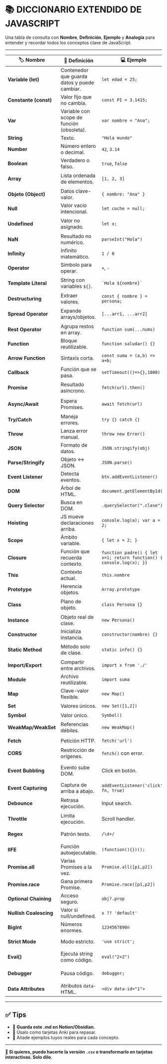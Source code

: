 # 📚 DICCIONARIO EXTENDIDO DE JAVASCRIPT

Una tabla de consulta con **Nombre**, **Definición**, **Ejemplo** y **Analogía** para entender y recordar todos los conceptos clave de JavaScript.

---

| 🏷️ **Nombre** | 📖 **Definición** | 💻 **Ejemplo** | 🔍 **Analogía** |
|----------------|-------------------|----------------|-----------------|
| **Variable (let)** | Contenedor que guarda datos y puede cambiar. | `let edad = 25;` | 🗃️ Caja reutilizable. |
| **Constante (const)** | Valor fijo que no cambia. | `const PI = 3.1415;` | 🔒 Caja sellada. |
| **Var** | Variable con scope de función (obsoleta). | `var nombre = "Ana";` | 🕰️ Caja antigua con fugas. |
| **String** | Texto. | `"Hola mundo"` | 📝 Carta escrita. |
| **Number** | Número entero o decimal. | `42`, `3.14` | 🔢 Calculadora. |
| **Boolean** | Verdadero o falso. | `true`, `false` | 🔌 Interruptor ON/OFF. |
| **Array** | Lista ordenada de elementos. | `[1, 2, 3]` | 📚 Fila de casilleros. |
| **Objeto (Object)** | Datos clave-valor. | `{ nombre: "Ana" }` | 📇 Ficha de personaje. |
| **Null** | Valor vacío intencional. | `let coche = null;` | 🗑️ Caja vacía. |
| **Undefined** | Valor no asignado. | `let x;` | 📦 Caja olvidada. |
| **NaN** | Resultado no numérico. | `parseInt("Hola")` | ❌ Error de calculadora. |
| **Infinity** | Infinito matemático. | `1 / 0` | ♾️ Abismo sin fin. |
| **Operator** | Símbolo para operar. | `+`, `-` | 🛠️ Herramientas. |
| **Template Literal** | String con variables `${}`. | `` `Hola ${nombre}` `` | ✉️ Carta con huecos. |
| **Destructuring** | Extraer valores. | `const { nombre } = persona;` | 🎒 Vaciar mochila. |
| **Spread Operator** | Expande arrays/objetos. | `[...arr1, ...arr2]` | 📦 Mezclar cajas. |
| **Rest Operator** | Agrupa restos en array. | `function sum(...nums)` | 🎒 Bolsa con restos. |
| **Function** | Bloque reutilizable. | `function saludar() {}` | ☕ Cafetera. |
| **Arrow Function** | Sintaxis corta. | `const suma = (a,b) => a+b;` | 🏃 Versión express. |
| **Callback** | Función que se pasa. | `setTimeout(()=>{},1000)` | 🔔 Campana que suena. |
| **Promise** | Resultado asíncrono. | `fetch(url).then()` | 📦 Paquete en camino. |
| **Async/Await** | Espera Promises. | `await fetch(url)` | ⏸️ Pausa controlada. |
| **Try/Catch** | Maneja errores. | `try {} catch {}` | 🛟 Colchón seguridad. |
| **Throw** | Lanza error manual. | `throw new Error()` | 🚨 Alarma. |
| **JSON** | Formato de datos. | `JSON.stringify(obj)` | 🎒 Maleta ordenada. |
| **Parse/Stringify** | Objeto <-> JSON. | `JSON.parse()` | 🗣️ Traductor. |
| **Event Listener** | Detecta eventos. | `btn.addEventListener()` | 👂 Sensor. |
| **DOM** | Árbol de HTML. | `document.getElementById()` | 🌳 Árbol genealógico. |
| **Query Selector** | Busca en DOM. | `.querySelector(".clase")` | 🔎 Búsqueda rápida. |
| **Hoisting** | JS mueve declaraciones arriba. | `console.log(a); var a = 2;` | 🧹 Levantar alfombra. |
| **Scope** | Ámbito variable. | `{ let x = 2; }` | 🫧 Burbuja local. |
| **Closure** | Función que recuerda contexto. | `function padre() { let x=1; return function() { console.log(x); }}` | 🔐 Caja fuerte. |
| **This** | Contexto actual. | `this.nombre` | 👤 “Yo mismo”. |
| **Prototype** | Herencia objetos. | `Array.prototype` | 🧬 Molde genético. |
| **Class** | Plano de objeto. | `class Persona {}` | 🏠 Plano de casa. |
| **Instance** | Objeto real de clase. | `new Persona()` | 🏡 Casa construida. |
| **Constructor** | Inicializa instancia. | `constructor(nombre) {}` | 🚪 Puerta de entrada. |
| **Static Method** | Método solo de clase. | `static info() {}` | 🏭 Timbre de fábrica. |
| **Import/Export** | Compartir entre archivos. | `import x from './'` | 🚪 Puerta modular. |
| **Module** | Archivo reutilizable. | `import suma` | 🧩 Pieza LEGO. |
| **Map** | Clave-valor flexible. | `new Map()` | 📞 Lista contactos. |
| **Set** | Valores únicos. | `new Set([1,2])` | 🎟️ Lista VIP. |
| **Symbol** | Valor único. | `Symbol()` | 🆔 Huella digital. |
| **WeakMap/WeakSet** | Referencias débiles. | `new WeakMap()` | 🗑️ Caja autodestructible. |
| **Fetch** | Petición HTTP. | `fetch('url')` | 📬 Mensajero. |
| **CORS** | Restricción de orígenes. | `fetch()` con error. | 🔐 Puerta cerrada. |
| **Event Bubbling** | Evento sube DOM. | Click en botón. | 🍂 Hoja que cae de rama en rama. |
| **Event Capturing** | Captura de arriba a abajo. | `addEventListener('click', fn, true)` | 🔭 Lupa inversa. |
| **Debounce** | Retrasa ejecución. | Input search. | ⏳ Esperar silencio. |
| **Throttle** | Limita ejecución. | Scroll handler. | 🚦 Válvula reguladora. |
| **Regex** | Patrón texto. | `/\d+/` | 🕵️ Detector huellas. |
| **IIFE** | Función autoejecutable. | `(function(){})();` | 🚀 Lanzamiento inmediato. |
| **Promise.all** | Varias Promises a la vez. | `Promise.all([p1,p2])` | 👫 Todo el equipo llega. |
| **Promise.race** | Gana primera Promise. | `Promise.race([p1,p2])` | 🏁 Carrera de coches. |
| **Optional Chaining** | Acceso seguro. | `obj?.prop` | 🧐 Lupa cuidadosa. |
| **Nullish Coalescing** | Valor si null/undefined. | `x ?? 'default'` | 📌 Plan B. |
| **BigInt** | Números enormes. | `1234567890n` | 🗄️ Caja gigante. |
| **Strict Mode** | Modo estricto. | `'use strict';` | 📏 Reglas estrictas. |
| **Eval()** | Ejecuta string como código. | `eval("2+2")` | 🔓 Caja sin cerradura. |
| **Debugger** | Pausa código. | `debugger;` | ⏸️ Botón pausa tiempo. |
| **Data Attributes** | Atributos `data-` HTML. | `<div data-id="1">` | 🏷️ Post-it extra. |

---

## ✅ Tips

- 📌 **Guarda este .md en Notion/Obsidian.**
- 🧩 Úsalo como tarjetas Anki para repasar.
- 🔗 Añade ejemplos tuyos reales para cada concepto.

---

**🚀 Si quieres, puedo hacerte la versión `.csv` o transformarlo en tarjetas interactivas. Solo dilo.**